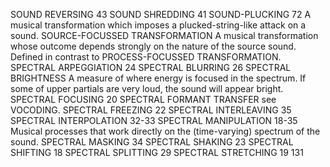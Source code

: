 
SOUND REVERSING
43
SOUND SHREDDING
41
SOUND-PLUCKING
72
A musical transformation which imposes a plucked-string-like attack on a sound.
SOURCE-FOCUSSED TRANSFORMATION
A musical transformation whose outcome depends strongly on the nature of the source sound. Defined
in contrast to PROCESS-FOCUSSED TRANSFORMATION.
SPECTRAL ARPEGGIATION
24
SPECTRAL BLURRING
26
SPECTRAL BRIGHTNESS
A
measure of where energy is focused in the spectrum. If some of upper partials are very loud, the
sound will appear bright.
SPECTRAL FOCUSING
20
SPECTRAL FORMANT TRANSFER
see VOCODING.
SPECTRAL FREEZING
22
SPECTRAL INTERLEAVING
35
SPECTRAL INTERPOLATION
32-33
SPECTRAL MANIPULATION
18-35
Musical processes that work directly on the (time-varying) spectrum of the sound.
SPECTRAL MASKING
34
SPECTRAL SHAKING
23
SPECTRAL SHIFTING
18
SPECTRAL SPLITTING
29
SPECTRAL STRETCHING
19
131
